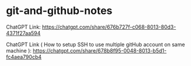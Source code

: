 # git-and-github-notes

ChatGPT Link: https://chatgpt.com/share/676b727f-c068-8013-80d3-4371f27aa594

ChatGPT Link ( How to setup SSH to use multiple gitHub account on same machine ): https://chatgpt.com/share/678b8f95-0048-8013-b5d1-fc4aea790cb4
